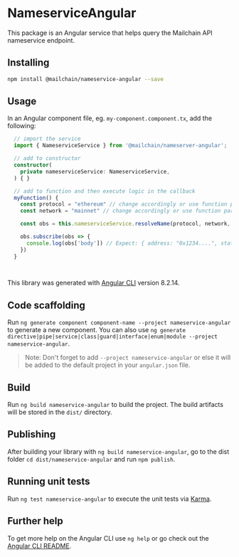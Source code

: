 # NameserviceAngular

This package is an Angular service that helps query the Mailchain API nameservice endpoint.

## Installing

```sh
npm install @mailchain/nameservice-angular --save
```

## Usage

In an Angular component file, eg. `my-component.component.tx`, add the following:

``` ts
  // import the service
  import { NameserviceService } from '@mailchain/nameserver-angular';

  // add to constructor
  constructor(
    private nameserviceService: NameserviceService,
  ) { }

  // add to function and then execute logic in the callback
  myFunction() {
    const protocol = "ethereum" // change accordingly or use function params
    const network = "mainnet" // change accordingly or use function params

    const obs = this.nameserviceService.resolveName(protocol, network, value)

    obs.subscribe(obs => {
      console.log(obs['body']) // Expect: { address: "0x1234....", status: 0}
    })
  }

  

```

This library was generated with [Angular CLI](https://github.com/angular/angular-cli) version 8.2.14.

## Code scaffolding

Run `ng generate component component-name --project nameservice-angular` to generate a new component. You can also use `ng generate directive|pipe|service|class|guard|interface|enum|module --project nameservice-angular`.
> Note: Don't forget to add `--project nameservice-angular` or else it will be added to the default project in your `angular.json` file. 

## Build

Run `ng build nameservice-angular` to build the project. The build artifacts will be stored in the `dist/` directory.

## Publishing

After building your library with `ng build nameservice-angular`, go to the dist folder `cd dist/nameservice-angular` and run `npm publish`.

## Running unit tests

Run `ng test nameservice-angular` to execute the unit tests via [Karma](https://karma-runner.github.io).

## Further help

To get more help on the Angular CLI use `ng help` or go check out the [Angular CLI README](https://github.com/angular/angular-cli/blob/master/README.md).
